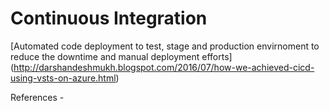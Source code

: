 # Continuous Integration
[Automated code deployment to test, stage and production envirnoment to reduce the downtime and manual deployment efforts] (http://darshandeshmukh.blogspot.com/2016/07/how-we-achieved-cicd-using-vsts-on-azure.html)


References - 
